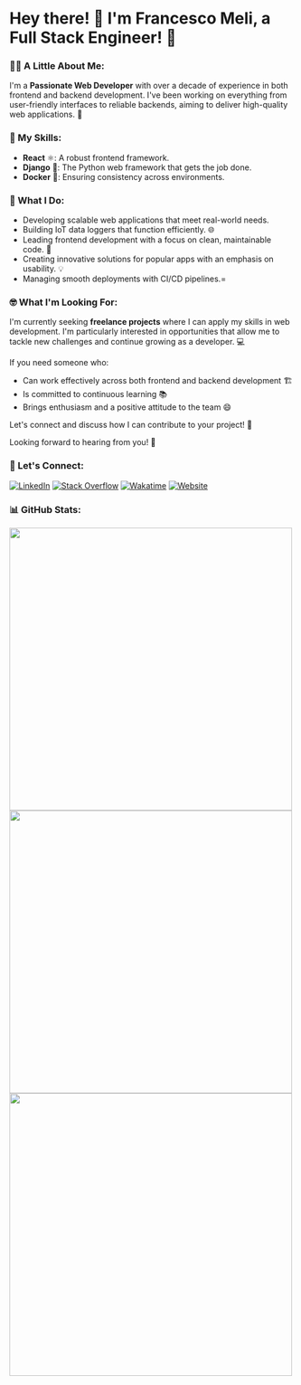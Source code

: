 # Hey there! 👋 I'm Francesco Meli, a Full Stack Engineer! 🚀

### 👨‍💻 A Little About Me:
I'm a **Passionate Web Developer** with over a decade of experience in both frontend and backend development. I've been working on everything from user-friendly interfaces to reliable backends, aiming to deliver high-quality web applications. 💪

### 🔧 My Skills:
- **React** ⚛️: A robust frontend framework.
- **Django** 🐍: The Python web framework that gets the job done.
- **Docker** 🐳: Ensuring consistency across environments.

### 🎯 What I Do:
- Developing scalable web applications that meet real-world needs.
- Building IoT data loggers that function efficiently. 🌐
- Leading frontend development with a focus on clean, maintainable code. 🚢
- Creating innovative solutions for popular apps with an emphasis on usability. 💡
- Managing smooth deployments with CI/CD pipelines.=

### 🤓 What I'm Looking For:
I'm currently seeking **freelance projects** where I can apply my skills in web development. I'm particularly interested in opportunities that allow me to tackle new challenges and continue growing as a developer. 💻

If you need someone who:
- Can work effectively across both frontend and backend development 🏗️
- Is committed to continuous learning 📚
- Brings enthusiasm and a positive attitude to the team 😄

Let's connect and discuss how I can contribute to your project! 🌟

Looking forward to hearing from you! 🙌


### 🚀 Let's Connect:
[![LinkedIn](https://img.shields.io/badge/LinkedIn-blue?style=flat&logo=linkedin&logoColor=white)](https://www.linkedin.com/in/francescomeli/)
[![Stack Overflow](https://img.shields.io/badge/Stack%20Overflow-orange?style=flat&logo=stack-overflow&logoColor=white)](https://stackoverflow.com/users/7754093/francesco-meli)
[![Wakatime](https://img.shields.io/badge/Wakatime-blueviolet?style=flat&logo=wakatime&logoColor=white)](https://wakatime.com/@pinkynrg)
[![Website](https://img.shields.io/badge/Website-francescomeli.com-blue?style=flat&logo=google-chrome&logoColor=white)](https://www.francescomeli.com)


### 📊 GitHub Stats:
<img width="500" src="https://github-readme-stats-git-master-francesco-melis-projects.vercel.app/api?username=pinkynrg&show_icons=true&theme=radical&show=reviews"/>
<img width="500" src="https://github-readme-stats-git-master-francesco-melis-projects.vercel.app/api/top-langs/?username=pinkynrg&layout=compact&theme=radical&langs_count=8"/>
<img width="500" src="https://github-readme-stats-git-master-francesco-melis-projects.vercel.app/api/wakatime/?username=pinkynrg&layout=compact&theme=radical"/>

